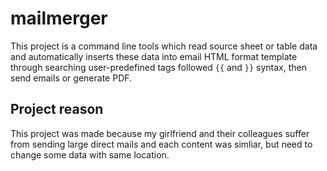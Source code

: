 # mailmerger
This project is a command line tools which read source sheet or table data and automatically inserts these data into email HTML format template through searching user-predefined tags followed `{{` and `}}` syntax, then send emails or generate PDF.

## Project reason
This project was made because my girlfriend and their colleagues suffer from sending large direct mails and each content was simliar, but need to change some data with same location.
